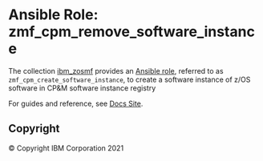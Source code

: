 # Ansible Role: zmf_cpm_remove_software_instance
The collection [ibm_zosmf](../../README.md) provides an [Ansible role](https://docs.ansible.com/ansible/latest/user_guide/playbooks_reuse_roles.html), referred to as `zmf_cpm_create_software_instance`, to create a software instance of z/OS software in CP&M software instance registry

For guides and reference, see [Docs Site](https://ibm.github.io/z_ansible_collections_doc/ibm_zosmf/docs/source/roles/zmf_cpm_create_software_instance.html).

## Copyright
© Copyright IBM Corporation 2021
